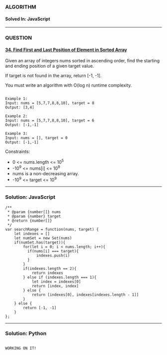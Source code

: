 ### ALGORITHM
#### Solved In: JavaScript
-----
### QUESTION

#### [34. Find First and Last Position of Element in Sorted Array](https://leetcode.com/problems/find-first-and-last-position-of-element-in-sorted-array/)

Given an array of integers nums sorted in ascending order, find the starting and ending position of a given target value.

If target is not found in the array, return [-1, -1].

You must write an algorithm with O(log n) runtime complexity.

``` 

Example 1:
Input: nums = [5,7,7,8,8,10], target = 8
Output: [3,4]

Example 2:
Input: nums = [5,7,7,8,8,10], target = 6
Output: [-1,-1]

Example 3:
Input: nums = [], target = 0
Output: [-1,-1]

```

Constraints:

* 0 <= nums.length <= 10<sup>5</sup>
* -10<sup>9</sup> <= nums[i] <= 10<sup>9</sup>
* nums is a non-decreasing array.
* -10<sup>9</sup> <= target <= 10<sup>9</sup>

-----

### Solution: JavaScript

```
/**
 * @param {number[]} nums
 * @param {number} target
 * @return {number[]}
 */
var searchRange = function(nums, target) {
    let indexes = []
    let numSet = new Set(nums)
    if(numSet.has(target)){
        for(let i = 0; i < nums.length; i++){
          if(nums[i] === target){
              indexes.push(i)
          }
        }
        if(indexes.length == 2){
            return indexes
        } else if (indexes.length === 1){
            let index = indexes[0]
            return [index, index]
        } else {
            return [indexes[0], indexes[indexes.length - 1]]
        }
    } else {
        return [-1, -1]
    }
};

```

-----

### Solution: Python

```

WORKING ON IT!
        
```
